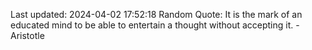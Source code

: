 Last updated: 2024-04-02 17:52:18
Random Quote: It is the mark of an educated mind to be able to entertain a thought without accepting it. - Aristotle